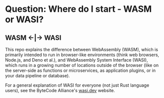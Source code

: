 # Question: Where do I start - WASM or WASI? 

## WASM <-|-> WASI

This repo explains the difference between WebAssembly (WASM), which is primarily intended to run in browser-like environments (think web browsers, Node.js, and Deno et al.), and WebAssembly System Interface (WASI), which runs in a growing number of locations outside of the browser (like on the server-side as functions or microservices, as application plugins, or in your data pipeline or database). 

For a general explanation of WASI for everyone (not just Rust language users), see the ByteCode Alliance's [wasi.dev] website.



[wasi.dev]: https://wasi.dev
